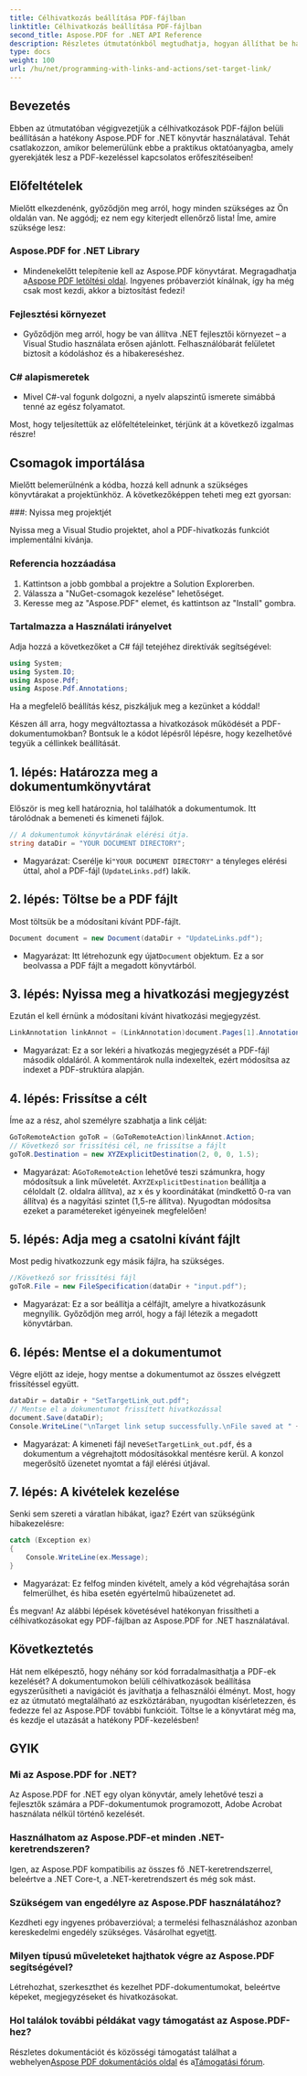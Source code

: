 ```yaml
---
title: Célhivatkozás beállítása PDF-fájlban
linktitle: Célhivatkozás beállítása PDF-fájlban
second_title: Aspose.PDF for .NET API Reference
description: Részletes útmutatónkból megtudhatja, hogyan állíthat be hatékonyan célhivatkozásokat PDF-fájlokban az Aspose.PDF for .NET használatával. Tökéletes a dokumentumok navigációjának javítására.
type: docs
weight: 100
url: /hu/net/programming-with-links-and-actions/set-target-link/
---
```

## Bevezetés

Ebben az útmutatóban végigvezetjük a célhivatkozások PDF-fájlon belüli beállításán a hatékony Aspose.PDF for .NET könyvtár használatával. Tehát csatlakozzon, amikor belemerülünk ebbe a praktikus oktatóanyagba, amely gyerekjáték lesz a PDF-kezeléssel kapcsolatos erőfeszítéseiben!

## Előfeltételek

Mielőtt elkezdenénk, győződjön meg arról, hogy minden szükséges az Ön oldalán van. Ne aggódj; ez nem egy kiterjedt ellenőrző lista! Íme, amire szüksége lesz:

### Aspose.PDF for .NET Library
-  Mindenekelőtt telepítenie kell az Aspose.PDF könyvtárat. Megragadhatja a[Aspose PDF letöltési oldal](https://releases.aspose.com/pdf/net/). Ingyenes próbaverziót kínálnak, így ha még csak most kezdi, akkor a biztosítást fedezi!

### Fejlesztési környezet
- Győződjön meg arról, hogy be van állítva .NET fejlesztői környezet – a Visual Studio használata erősen ajánlott. Felhasználóbarát felületet biztosít a kódoláshoz és a hibakereséshez.

### C# alapismeretek
- Mivel C#-val fogunk dolgozni, a nyelv alapszintű ismerete simábbá tenné az egész folyamatot.

Most, hogy teljesítettük az előfeltételeinket, térjünk át a következő izgalmas részre!

## Csomagok importálása

Mielőtt belemerülnénk a kódba, hozzá kell adnunk a szükséges könyvtárakat a projektünkhöz. A következőképpen teheti meg ezt gyorsan:

###: Nyissa meg projektjét 

Nyissa meg a Visual Studio projektet, ahol a PDF-hivatkozás funkciót implementálni kívánja.

### Referencia hozzáadása 

1. Kattintson a jobb gombbal a projektre a Solution Explorerben.
2. Válassza a "NuGet-csomagok kezelése" lehetőséget.
3. Keresse meg az "Aspose.PDF" elemet, és kattintson az "Install" gombra.

### Tartalmazza a Használati irányelvet 

Adja hozzá a következőket a C# fájl tetejéhez direktívák segítségével:
```csharp
using System;
using System.IO;
using Aspose.Pdf;
using Aspose.Pdf.Annotations;
```

Ha a megfelelő beállítás kész, piszkáljuk meg a kezünket a kóddal!

Készen áll arra, hogy megváltoztassa a hivatkozások működését a PDF-dokumentumokban? Bontsuk le a kódot lépésről lépésre, hogy kezelhetővé tegyük a céllinkek beállítását.

## 1. lépés: Határozza meg a dokumentumkönyvtárat 

Először is meg kell határoznia, hol találhatók a dokumentumok. Itt tárolódnak a bemeneti és kimeneti fájlok. 

```csharp
// A dokumentumok könyvtárának elérési útja.
string dataDir = "YOUR DOCUMENT DIRECTORY";
```

-  Magyarázat: Cserélje ki`"YOUR DOCUMENT DIRECTORY"` a tényleges elérési úttal, ahol a PDF-fájl (`UpdateLinks.pdf`) lakik.

## 2. lépés: Töltse be a PDF fájlt 

Most töltsük be a módosítani kívánt PDF-fájlt. 

```csharp
Document document = new Document(dataDir + "UpdateLinks.pdf");
```

-  Magyarázat: Itt létrehozunk egy újat`Document` objektum. Ez a sor beolvassa a PDF fájlt a megadott könyvtárból.

## 3. lépés: Nyissa meg a hivatkozási megjegyzést 

Ezután el kell érnünk a módosítani kívánt hivatkozási megjegyzést. 

```csharp
LinkAnnotation linkAnnot = (LinkAnnotation)document.Pages[1].Annotations[1];
```

- Magyarázat: Ez a sor lekéri a hivatkozás megjegyzését a PDF-fájl második oldaláról. A kommentárok nulla indexeltek, ezért módosítsa az indexet a PDF-struktúra alapján.

## 4. lépés: Frissítse a célt

Íme az a rész, ahol személyre szabhatja a link célját:

```csharp
GoToRemoteAction goToR = (GoToRemoteAction)linkAnnot.Action;
// Következő sor frissítési cél, ne frissítse a fájlt
goToR.Destination = new XYZExplicitDestination(2, 0, 0, 1.5);
```

-  Magyarázat: A`GoToRemoteAction` lehetővé teszi számunkra, hogy módosítsuk a link műveletét. A`XYZExplicitDestination` beállítja a céloldalt (2. oldalra állítva), az x és y koordinátákat (mindkettő 0-ra van állítva) és a nagyítási szintet (1,5-re állítva). Nyugodtan módosítsa ezeket a paramétereket igényeinek megfelelően!

## 5. lépés: Adja meg a csatolni kívánt fájlt 

Most pedig hivatkozzunk egy másik fájlra, ha szükséges. 

```csharp
//Következő sor frissítési fájl
goToR.File = new FileSpecification(dataDir + "input.pdf");
```

- Magyarázat: Ez a sor beállítja a célfájlt, amelyre a hivatkozásunk megnyílik. Győződjön meg arról, hogy a fájl létezik a megadott könyvtárban.

## 6. lépés: Mentse el a dokumentumot 

Végre eljött az ideje, hogy mentse a dokumentumot az összes elvégzett frissítéssel együtt. 

```csharp
dataDir = dataDir + "SetTargetLink_out.pdf";
// Mentse el a dokumentumot frissített hivatkozással
document.Save(dataDir);
Console.WriteLine("\nTarget link setup successfully.\nFile saved at " + dataDir);
```

-  Magyarázat: A kimeneti fájl neve`SetTargetLink_out.pdf`, és a dokumentum a végrehajtott módosításokkal mentésre kerül. A konzol megerősítő üzenetet nyomtat a fájl elérési útjával.

## 7. lépés: A kivételek kezelése 

Senki sem szereti a váratlan hibákat, igaz? Ezért van szükségünk hibakezelésre:

```csharp
catch (Exception ex)
{
	Console.WriteLine(ex.Message);
}
```

- Magyarázat: Ez felfog minden kivételt, amely a kód végrehajtása során felmerülhet, és hiba esetén egyértelmű hibaüzenetet ad.

És megvan! Az alábbi lépések követésével hatékonyan frissítheti a célhivatkozásokat egy PDF-fájlban az Aspose.PDF for .NET használatával.

## Következtetés

Hát nem elképesztő, hogy néhány sor kód forradalmasíthatja a PDF-ek kezelését? A dokumentumokon belüli célhivatkozások beállítása egyszerűsítheti a navigációt és javíthatja a felhasználói élményt. Most, hogy ez az útmutató megtalálható az eszköztárában, nyugodtan kísérletezzen, és fedezze fel az Aspose.PDF további funkcióit. Töltse le a könyvtárat még ma, és kezdje el utazását a hatékony PDF-kezelésben!

## GYIK

### Mi az Aspose.PDF for .NET?
Az Aspose.PDF for .NET egy olyan könyvtár, amely lehetővé teszi a fejlesztők számára a PDF-dokumentumok programozott, Adobe Acrobat használata nélkül történő kezelését.

### Használhatom az Aspose.PDF-et minden .NET-keretrendszeren?
Igen, az Aspose.PDF kompatibilis az összes fő .NET-keretrendszerrel, beleértve a .NET Core-t, a .NET-keretrendszert és még sok mást.

### Szükségem van engedélyre az Aspose.PDF használatához?
 Kezdheti egy ingyenes próbaverzióval; a termelési felhasználáshoz azonban kereskedelmi engedély szükséges. Vásárolhat egyet[itt](https://purchase.aspose.com/buy).

### Milyen típusú műveleteket hajthatok végre az Aspose.PDF segítségével?
Létrehozhat, szerkeszthet és kezelhet PDF-dokumentumokat, beleértve képeket, megjegyzéseket és hivatkozásokat.

### Hol találok további példákat vagy támogatást az Aspose.PDF-hez?
 Részletes dokumentációt és közösségi támogatást találhat a webhelyen[Aspose PDF dokumentációs oldal](https://reference.aspose.com/pdf/net/) és a[Támogatási fórum](https://forum.aspose.com/c/pdf/10).